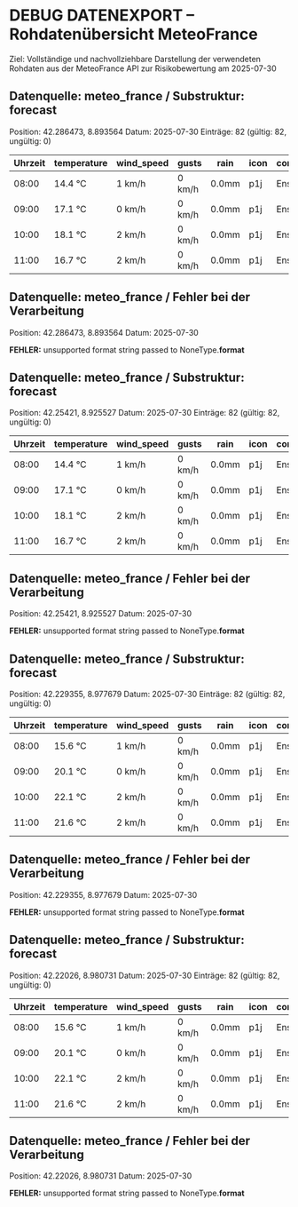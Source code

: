 # DEBUG DATENEXPORT – Rohdatenübersicht MeteoFrance

Ziel: Vollständige und nachvollziehbare Darstellung der verwendeten Rohdaten aus der MeteoFrance API zur Risikobewertung am 2025-07-30

## Datenquelle: meteo_france / Substruktur: forecast
Position: 42.286473, 8.893564
Datum: 2025-07-30
Einträge: 82 (gültig: 82, ungültig: 0)

| Uhrzeit | temperature | wind_speed | gusts | rain | icon | condition     | thunderstorm |
|---------|-------------|------------|-------|------|------|----------------|--------------|
| 08:00   | 14.4 °C      | 1 km/h     | 0 km/h| 0.0mm| p1j | Ensoleillé     | false        |
| 09:00   | 17.1 °C      | 0 km/h     | 0 km/h| 0.0mm| p1j | Ensoleillé     | false        |
| 10:00   | 18.1 °C      | 2 km/h     | 0 km/h| 0.0mm| p1j | Ensoleillé     | false        |
| 11:00   | 16.7 °C      | 2 km/h     | 0 km/h| 0.0mm| p1j | Ensoleillé     | false        |


## Datenquelle: meteo_france / Fehler bei der Verarbeitung
Position: 42.286473, 8.893564
Datum: 2025-07-30

**FEHLER:** unsupported format string passed to NoneType.__format__


## Datenquelle: meteo_france / Substruktur: forecast
Position: 42.25421, 8.925527
Datum: 2025-07-30
Einträge: 82 (gültig: 82, ungültig: 0)

| Uhrzeit | temperature | wind_speed | gusts | rain | icon | condition     | thunderstorm |
|---------|-------------|------------|-------|------|------|----------------|--------------|
| 08:00   | 14.4 °C      | 1 km/h     | 0 km/h| 0.0mm| p1j | Ensoleillé     | false        |
| 09:00   | 17.1 °C      | 0 km/h     | 0 km/h| 0.0mm| p1j | Ensoleillé     | false        |
| 10:00   | 18.1 °C      | 2 km/h     | 0 km/h| 0.0mm| p1j | Ensoleillé     | false        |
| 11:00   | 16.7 °C      | 2 km/h     | 0 km/h| 0.0mm| p1j | Ensoleillé     | false        |


## Datenquelle: meteo_france / Fehler bei der Verarbeitung
Position: 42.25421, 8.925527
Datum: 2025-07-30

**FEHLER:** unsupported format string passed to NoneType.__format__


## Datenquelle: meteo_france / Substruktur: forecast
Position: 42.229355, 8.977679
Datum: 2025-07-30
Einträge: 82 (gültig: 82, ungültig: 0)

| Uhrzeit | temperature | wind_speed | gusts | rain | icon | condition     | thunderstorm |
|---------|-------------|------------|-------|------|------|----------------|--------------|
| 08:00   | 15.6 °C      | 1 km/h     | 0 km/h| 0.0mm| p1j | Ensoleillé     | false        |
| 09:00   | 20.1 °C      | 0 km/h     | 0 km/h| 0.0mm| p1j | Ensoleillé     | false        |
| 10:00   | 22.1 °C      | 2 km/h     | 0 km/h| 0.0mm| p1j | Ensoleillé     | false        |
| 11:00   | 21.6 °C      | 2 km/h     | 0 km/h| 0.0mm| p1j | Ensoleillé     | false        |


## Datenquelle: meteo_france / Fehler bei der Verarbeitung
Position: 42.229355, 8.977679
Datum: 2025-07-30

**FEHLER:** unsupported format string passed to NoneType.__format__


## Datenquelle: meteo_france / Substruktur: forecast
Position: 42.22026, 8.980731
Datum: 2025-07-30
Einträge: 82 (gültig: 82, ungültig: 0)

| Uhrzeit | temperature | wind_speed | gusts | rain | icon | condition     | thunderstorm |
|---------|-------------|------------|-------|------|------|----------------|--------------|
| 08:00   | 15.6 °C      | 1 km/h     | 0 km/h| 0.0mm| p1j | Ensoleillé     | false        |
| 09:00   | 20.1 °C      | 0 km/h     | 0 km/h| 0.0mm| p1j | Ensoleillé     | false        |
| 10:00   | 22.1 °C      | 2 km/h     | 0 km/h| 0.0mm| p1j | Ensoleillé     | false        |
| 11:00   | 21.6 °C      | 2 km/h     | 0 km/h| 0.0mm| p1j | Ensoleillé     | false        |


## Datenquelle: meteo_france / Fehler bei der Verarbeitung
Position: 42.22026, 8.980731
Datum: 2025-07-30

**FEHLER:** unsupported format string passed to NoneType.__format__

